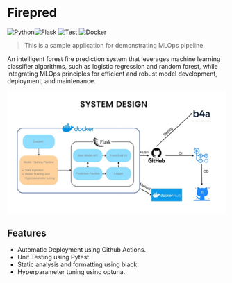 # Firepred

![Python](https://img.shields.io/badge/python-3670A0?style=for-the-badge&logo=python&logoColor=ffdd54)![Flask](https://img.shields.io/badge/flask-%23000.svg?style=for-the-badge&logo=flask&logoColor=white)
[![Test](https://github.com/Cyber-Machine/firepred/actions/workflows/test.yml/badge.svg)](https://github.com/Cyber-Machine/firepred/actions/workflows/test.yml) [![Docker](https://github.com/Cyber-Machine/firepred/actions/workflows/docker-publish.yml/badge.svg)](https://github.com/Cyber-Machine/firepred/actions/workflows/docker-publish.yml)

> This is a sample application for demonstrating MLOps pipeline.

An intelligent forest fire prediction system that leverages machine learning classifier algorithms, such as logistic regression and random forest, while integrating MLOps principles for efficient and robust model development, deployment, and maintenance.

![System Design](docs/SystemDesign.jpg)

## Features

- Automatic Deployment using Github Actions.
- Unit Testing using Pytest.
- Static analysis and formatting using black.
- Hyperparameter tuning using optuna.

